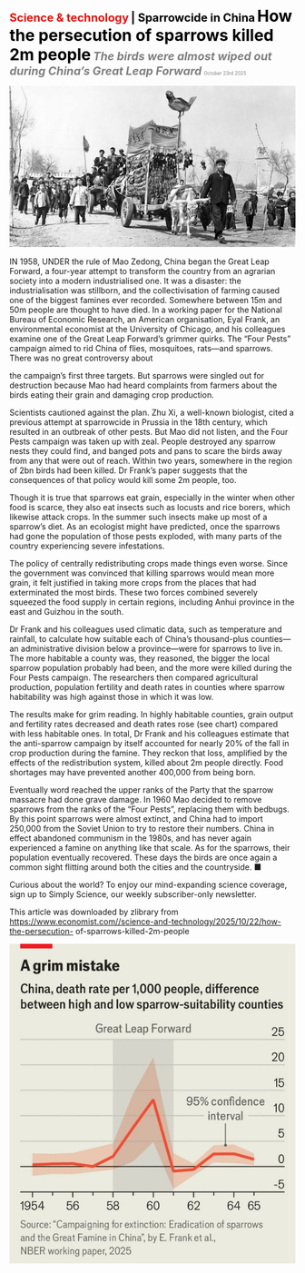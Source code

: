 <span style="color:#E3120B; font-size:14.9pt; font-weight:bold;">Science & technology</span> <span style="color:#000000; font-size:14.9pt; font-weight:bold;">| Sparrowcide in China</span>
<span style="color:#000000; font-size:21.0pt; font-weight:bold;">How the persecution of sparrows killed 2m people</span>
<span style="color:#808080; font-size:14.9pt; font-weight:bold; font-style:italic;">The birds were almost wiped out during China’s Great Leap Forward</span>
<span style="color:#808080; font-size:6.2pt;">October 23rd 2025</span>

![](../images/062_How_the_persecution_of_sparrows_killed_2m_people/p0267_img01.jpeg)

IN 1958, UNDER the rule of Mao Zedong, China began the Great Leap Forward, a four-year attempt to transform the country from an agrarian society into a modern industrialised one. It was a disaster: the industrialisation was stillborn, and the collectivisation of farming caused one of the biggest famines ever recorded. Somewhere between 15m and 50m people are thought to have died. In a working paper for the National Bureau of Economic Research, an American organisation, Eyal Frank, an environmental economist at the University of Chicago, and his colleagues examine one of the Great Leap Forward’s grimmer quirks. The “Four Pests” campaign aimed to rid China of flies, mosquitoes, rats—and sparrows. There was no great controversy about

the campaign’s first three targets. But sparrows were singled out for destruction because Mao had heard complaints from farmers about the birds eating their grain and damaging crop production.

Scientists cautioned against the plan. Zhu Xi, a well-known biologist, cited a previous attempt at sparrowcide in Prussia in the 18th century, which resulted in an outbreak of other pests. But Mao did not listen, and the Four Pests campaign was taken up with zeal. People destroyed any sparrow nests they could find, and banged pots and pans to scare the birds away from any that were out of reach. Within two years, somewhere in the region of 2bn birds had been killed. Dr Frank’s paper suggests that the consequences of that policy would kill some 2m people, too.

Though it is true that sparrows eat grain, especially in the winter when other food is scarce, they also eat insects such as locusts and rice borers, which likewise attack crops. In the summer such insects make up most of a sparrow’s diet. As an ecologist might have predicted, once the sparrows had gone the population of those pests exploded, with many parts of the country experiencing severe infestations.

The policy of centrally redistributing crops made things even worse. Since the government was convinced that killing sparrows would mean more grain, it felt justified in taking more crops from the places that had exterminated the most birds. These two forces combined severely squeezed the food supply in certain regions, including Anhui province in the east and Guizhou in the south.

Dr Frank and his colleagues used climatic data, such as temperature and rainfall, to calculate how suitable each of China’s thousand-plus counties— an administrative division below a province—were for sparrows to live in. The more habitable a county was, they reasoned, the bigger the local sparrow population probably had been, and the more were killed during the Four Pests campaign. The researchers then compared agricultural production, population fertility and death rates in counties where sparrow habitability was high against those in which it was low.

The results make for grim reading. In highly habitable counties, grain output and fertility rates decreased and death rates rose (see chart) compared with less habitable ones. In total, Dr Frank and his colleagues estimate that the anti-sparrow campaign by itself accounted for nearly 20% of the fall in crop production during the famine. They reckon that loss, amplified by the effects of the redistribution system, killed about 2m people directly. Food shortages may have prevented another 400,000 from being born.

Eventually word reached the upper ranks of the Party that the sparrow massacre had done grave damage. In 1960 Mao decided to remove sparrows from the ranks of the “Four Pests”, replacing them with bedbugs. By this point sparrows were almost extinct, and China had to import 250,000 from the Soviet Union to try to restore their numbers. China in effect abandoned communism in the 1980s, and has never again experienced a famine on anything like that scale. As for the sparrows, their population eventually recovered. These days the birds are once again a common sight flitting around both the cities and the countryside. ■

Curious about the world? To enjoy our mind-expanding science coverage, sign up to Simply Science, our weekly subscriber-only newsletter.

This article was downloaded by zlibrary from https://www.economist.com//science-and-technology/2025/10/22/how-the-persecution- of-sparrows-killed-2m-people

![](../images/062_How_the_persecution_of_sparrows_killed_2m_people/p0269_img01.jpeg)

